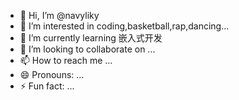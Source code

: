 - 👋 Hi, I’m @navyliky
- 👀 I’m interested in coding,basketball,rap,dancing...
- 🌱 I’m currently learning 嵌入式开发
- 💞️ I’m looking to collaborate on ...
- 📫 How to reach me ...
- 😄 Pronouns: ...
- ⚡ Fun fact: ...

<!---
navyliky/navyliky is a ✨ special ✨ repository because its `README.md` (this file) appears on your GitHub profile.
You can click the Preview link to take a look at your changes.
--->
